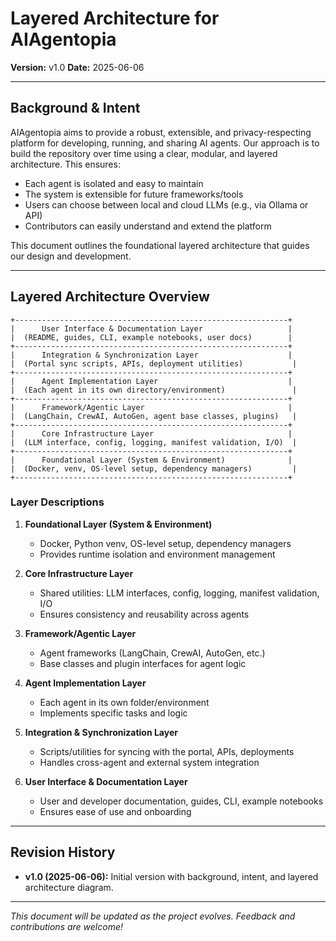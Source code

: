 # Layered Architecture for AIAgentopia

**Version:** v1.0
**Date:** 2025-06-06

---

## Background & Intent

AIAgentopia aims to provide a robust, extensible, and privacy-respecting platform for developing, running, and sharing AI agents. Our approach is to build the repository over time using a clear, modular, and layered architecture. This ensures:
- Each agent is isolated and easy to maintain
- The system is extensible for future frameworks/tools
- Users can choose between local and cloud LLMs (e.g., via Ollama or API)
- Contributors can easily understand and extend the platform

This document outlines the foundational layered architecture that guides our design and development.

---

## Layered Architecture Overview

```plaintext
+-------------------------------------------------------------+
|      User Interface & Documentation Layer                   |
|  (README, guides, CLI, example notebooks, user docs)        |
+-------------------------------------------------------------+
|      Integration & Synchronization Layer                    |
|  (Portal sync scripts, APIs, deployment utilities)           |
+-------------------------------------------------------------+
|      Agent Implementation Layer                             |
|  (Each agent in its own directory/environment)               |
+-------------------------------------------------------------+
|      Framework/Agentic Layer                                |
|  (LangChain, CrewAI, AutoGen, agent base classes, plugins)   |
+-------------------------------------------------------------+
|      Core Infrastructure Layer                              |
|  (LLM interface, config, logging, manifest validation, I/O)  |
+-------------------------------------------------------------+
|      Foundational Layer (System & Environment)              |
|  (Docker, venv, OS-level setup, dependency managers)         |
+-------------------------------------------------------------+
```

### Layer Descriptions

1. **Foundational Layer (System & Environment)**
   - Docker, Python venv, OS-level setup, dependency managers
   - Provides runtime isolation and environment management

2. **Core Infrastructure Layer**
   - Shared utilities: LLM interfaces, config, logging, manifest validation, I/O
   - Ensures consistency and reusability across agents

3. **Framework/Agentic Layer**
   - Agent frameworks (LangChain, CrewAI, AutoGen, etc.)
   - Base classes and plugin interfaces for agent logic

4. **Agent Implementation Layer**
   - Each agent in its own folder/environment
   - Implements specific tasks and logic

5. **Integration & Synchronization Layer**
   - Scripts/utilities for syncing with the portal, APIs, deployments
   - Handles cross-agent and external system integration

6. **User Interface & Documentation Layer**
   - User and developer documentation, guides, CLI, example notebooks
   - Ensures ease of use and onboarding

---

## Revision History
- **v1.0 (2025-06-06):** Initial version with background, intent, and layered architecture diagram.

---

*This document will be updated as the project evolves. Feedback and contributions are welcome!*
